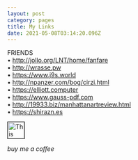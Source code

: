 ```yaml
---
layout: post
category: pages
title: My Links
date: 2021-05-08T03:14:20.096Z
---
```

FRIENDS\
• <http://jollo.org/LNT/home/fanfare>\
• <http://wrasse.pw>\
• <https://www.j9s.world>\
• <http://npanzer.com/bog/cirzi.html>\
• <https://elliott.computer>\
• <https://www.gauss-pdf.com>\
• <http://19933.biz/manhattanartreview.html>\
• <https://shirazn.es>

<a href="https://gossipsweb.net"><img src="https://gossipsweb.net/images/twwmwh-lime.jpg" alt="This website was made with hands." style="width: auto; height: 38px; border: 1px solid #000;" /></a>

*buy me a coffee*